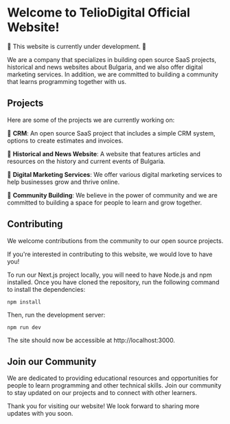 # Welcome to TelioDigital Official Website!

🚧 This website is currently under development. 🚧

We are a company that specializes in building open source SaaS projects, historical and news websites about Bulgaria, and we also offer digital marketing services. In addition, we are committed to building a community that learns programming together with us.

## Projects

Here are some of the projects we are currently working on:

🔸 **CRM**: An open source SaaS project that includes a simple CRM system, options to create estimates and invoices.

🔸 **Historical and News Website**: A website that features articles and resources on the history and current events of Bulgaria.

🔸 **Digital Marketing Services**: We offer various digital marketing services to help businesses grow and thrive online.

🔸 **Community Building**: We believe in the power of community and we are committed to building a space for people to learn and grow together.

## Contributing

We welcome contributions from the community to our open source projects. 

If you're interested in contributing to this website, we would love to have you!

To run our Next.js project locally, you will need to have Node.js and npm installed. Once you have cloned the repository, run the following command to install the dependencies:

```
npm install
```

Then, run the development server:

```
npm run dev
```
The site should now be accessible at http://localhost:3000.


## Join our Community

We are dedicated to providing educational resources and opportunities for people to learn programming and other technical skills. Join our community to stay updated on our projects and to connect with other learners.

Thank you for visiting our website! We look forward to sharing more updates with you soon.